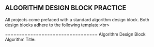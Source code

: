 ## ALGORITHM DESIGN BLOCK PRACTICE

All projects come prefaced with a standard algorithm design block. Both design blocks adhere to the following template:<br\>

=================================
Algorithm Design Block
Algorithm Title: <title here>
Logical Steps:
    Step 1: ...
    Step 2: ...
    Step n: ...

Pseudocode Syntax:
    <pseudocode here>
=================================

